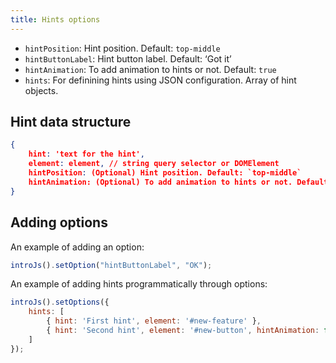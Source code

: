 ```yaml
---
title: Hints options
---
```


*   `hintPosition`: Hint position. Default: `top-middle`
*   `hintButtonLabel`: Hint button label. Default: ‘Got it’
*   `hintAnimation`: To add animation to hints or not. Default: `true`
*   `hints`: For definining hints using JSON configuration. Array of hint objects.

## Hint data structure

```json
{
    hint: 'text for the hint',
    element: element, // string query selector or DOMElement
    hintPosition: (Optional) Hint position. Default: `top-middle`
    hintAnimation: (Optional) To add animation to hints or not. Default: `true`
}
```

## Adding options

An example of adding an option:

```javascript
introJs().setOption("hintButtonLabel", "OK");
```

An example of adding hints programmatically through options:

```javascript
introJs().setOptions({
    hints: [
        { hint: 'First hint', element: '#new-feature' },
        { hint: 'Second hint', element: '#new-button', hintAnimation: false }
    ]
});
```
